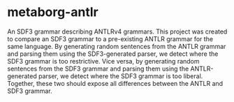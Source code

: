 # metaborg-antlr

An SDF3 grammar describing ANTLRv4 grammars.
This project was created to compare an SDF3 grammar to a pre-existing ANTLR grammar for the same language.
By generating random sentences from the ANTLR grammar and parsing them using the SDF3-generated parser, we detect where the SDF3 grammar is too restrictive. 
Vice versa, by generating random sentences from the SDF3 grammar and parsing them using the ANTLR-generated parser, we detect where the SDF3 grammar is too liberal.
Together, these two should expose all differences between the ANTLR and SDF3 grammar.